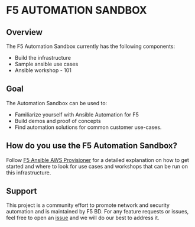 # F5 AUTOMATION SANDBOX

## Overview
The F5 Automation Sandbox currently has the following components:
- Build the infrastructure 
- Sample ansible use cases
- Ansible workshop - 101

## Goal
The Automation Sandbox can be used to:
- Familiarize yourself with Ansible Automation for F5
- Build demos and proof of concepts
- Find automation solutions for common customer use-cases.

## How do you use the F5 Automation Sandbox?
Follow [F5 Ansible AWS Provisioner](https://clouddocs.f5.com/training/automation-sandbox/) for a detailed explanation on how to get started and where to look for use cases and workshops that can be run on this infrastructure.

## Support
This project is a community effort to promote network and security automation and is maintained by F5 BD. For any feature requests or issues, feel free to open an [issue](https://github.com/f5alliances/f5_provisioner/issues) and we will do our best to address it.
